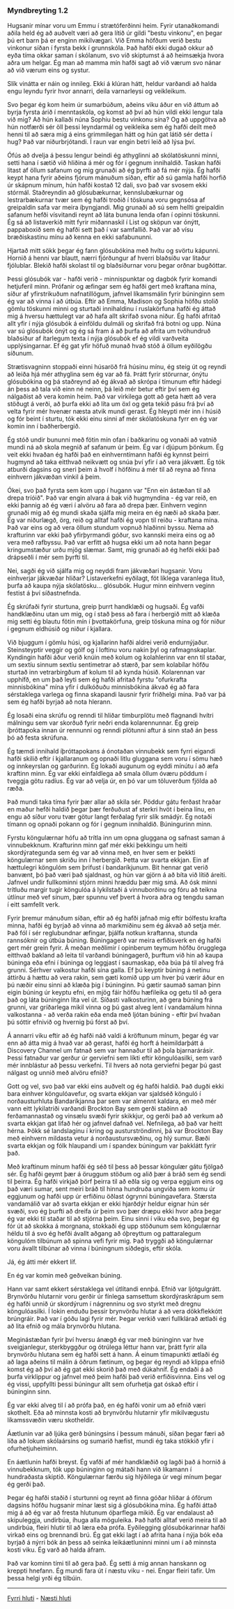 ### Myndbreyting 1.2

Hugsanir mínar voru um Emmu í strætóferðinni heim. Fyrir utanaðkomandi aðila held ég að auðvelt væri að gera lítið úr gildi "bestu vinkonu", en þegar þú ert barn þá er enginn mikilvægari. Við Emma höfðum verið bestu vinkonur  síðan í fyrsta bekk í grunnskóla. Það hafði ekki dugað okkur að eyða tíma okkar saman í skólanum, svo við skiptumst á að heimsækja hvora aðra um helgar. Ég man að mamma mín hafði sagt að við værum svo nánar að við værum eins og systur.

Slík vinátta er náin og innileg. Ekki á klúran hátt, heldur varðandi að halda engu leyndu fyrir hvor annarri, deila varnarleysi og veikleikum.

Svo þegar ég kom heim úr sumarbúðum, aðeins viku áður en við áttum að byrja fyrsta árið í menntaskóla, og komst að því að hún vildi ekki lengur tala við mig? Að hún kallaði núna Sophiu bestu vinkonu sína? Og að uppgötva að hún notfærði sér öll þessi leyndarmál og veikleika sem ég hafði deilt með henni til að særa mig á eins grimmilegan hátt og hún gat látið sér detta í hug? Það var niðurbrjótandi. Í raun var engin betri leið að lýsa því.

Ófús að dvelja á þessu lengur beindi ég athyglinni að skólatöskunni minni, setti hana í sætið við hliðina á mér og fór í gegnum innihaldið. Taskan hafði litast af öllum safanum og mig grunaði að ég þyrfti að fá mér nýja. Ég hafði keypt hana fyrir aðeins fjórum mánuðum síðan, eftir að sú gamla hafði horfið úr skápnum mínum, hún hafði kostað 12 dali, svo það var svosem ekki stórmál. Staðreyndin að glósubækurnar, kennslubækurnar og lestrarbækurnar tvær sem ég hafði troðið í töskuna voru gegnsósa af greipaldin safa var meira íþyngjandi. Mig grunaði að sú sem hellti greipaldin safanum hefði vísvitandi reynt að láta bununa lenda ofan í opinni töskunni. Ég sá að listaverkið mitt fyrir miðannaskil í List og sköpun var ónýtt, pappaboxið sem ég hafði sett það í var samfallið. Það var að vísu bræðiskastinu mínu að kenna en ekki safabununni.

Hjartað mitt sökk þegar ég fann glósubókina með hvítu og svörtu kápunni. Hornið á henni var blautt, nærri fjórðungur af hverri blaðsíðu var litaður fjólublar. Blekið hafði skolast til og blaðsíðurnar voru þegar orðnar bugðóttar.

Þessi glósubók var - hafði verið - minnispunktar og dagbók fyrir komandi hetjuferil minn. Prófanir og æfingar sem ég hafði gert með kraftana mína, síður af yfirstrikuðum nafnatillögum, jafnvel líkamsmálin fyrir búninginn sem ég var að vinna í að útbúa. Eftir að Emma, Madison og Sophia höfðu stolið gömlu töskunni minni og sturtaði innihaldinu í ruslakörfuna hafði ég áttað mig á hversu hættulegt var að hafa allt skrifað svona niður. Ég hafði afritað allt yfir í nýja glósubók á einföldu dulmáli og skrifað frá botni og upp. Núna var sú glósubók ónýt og ég sá fram á að þurfa að afrita um tvöhundruð blaðsíður af ítarlegum texta í nýja glósubók ef ég vildi varðveita upplýsingarnar. Ef ég gat yfir höfuð munað hvað stóð á öllum eyðilögðu síðunum.

Strætisvagninn stoppaði einni húsaröð frá húsinu mínu, ég steig út og reyndi að leiða hjá mér athyglina sem ég var að fá. Þrátt fyrir störurnar, ónýtu glósubókina og þá staðreynd að ég ákvað að skrópa í tímunum eftir hádegi án þess að tala við einn né neinn, þá leið mér betur eftir því sem ég nálgaðist að vera komin heim. Það var virkilega gott að geta hætt að vera stöðugt á verði, að þurfa ekki að líta um öxl og geta tekið pásu frá því að velta fyrir mér hvenær næsta atvik mundi gerast. Ég hleypti mér inn í húsið og fór beint í sturtu, tók ekki einu sinni af mér skólatöskuna fyrr en ég var komin inn í baðherbergið.

Ég stóð undir bununni með fötin mín ofan í baðkarinu og vonaði að vatnið mundi ná að skola megnið af safanum úr þeim. Ég var í djúpum þönkum. Ég veit ekki hvaðan ég hafði það en einhverntímann hafði ég kynnst þeirri hugmynd að taka eitthvað neikvætt og snúa því yfir í að vera jákvætt. Ég tók atburði dagsins og sneri þeim á hvolf í höfðinu á mér til að reyna að finna einhvern jákvæðan vinkil á þeim.

Ókei, svo það fyrsta sem kom upp í hugann var "Enn ein ástæðan til að drepa tríóið". Það var engin alvara á bak við hugmyndina - ég var reið, en ekki þannig að ég væri í alvöru að fara að drepa þær. Einhvern veginn grunaði mig að ég mundi skaða sjálfa mig meira en ég næði að skaða þær. Ég var niðurlægð, örg, reið og alltaf hafði ég vopn til reiðu - kraftana mína. Það var eins og að vera öllum stundum vopnuð hlaðinni byssu. Nema að krafturinn var ekki það yfirþyrmandi góður, svo kannski meira eins og að vera með rafbyssu. Það var erfitt að hugsa ekki um að nota hann þegar kringumstæður urðu mjög slæmar. Samt, mig grunaði að ég hefði ekki það drápseðli í mér sem þyrfti til.

Nei, sagði ég við sjálfa mig og neyddi fram jákvæðari hugsanir. Voru einhverjar jákvæðar hliðar? Listaverkefni eyðilagt, föt líklega varanlega lituð, þurfa að kaupa nýja skólatösku... glósubók. Hugur minn einhvern veginn festist á því síðastnefnda.

Ég skrúfaði fyrir sturtuna, greip þurrt handklæði og hugsaði. Ég vafði handklæðinu utan um mig, og í stað þess að fara í herbergið mitt að klæða mig setti ég blautu fötin mín í þvottakörfuna, greip töskuna mína og fór niður í gegnum eldhúsið og niður í kjallara.

Við bjuggum í gömlu húsi, og kjallarinn hafði aldrei verið endurnýjaður. Steinsteyptir veggir og gólf og í loftinu voru nakin þyl og rafmagnskaplar. Kyndingin hafði áður verið knúin með kolum og kolahlerinn var enn til staðar, um sextíu sinnum sextíu sentimetrar að stærð, þar sem kolabílar höfðu sturtað inn vetrarbirgðum af kolum til að kynda húsið. Kolarennan var upphífð, en um það leyti sem ég hafði afritað fyrstu "ofurkrafta minnisbókina" mína yfir í dulkóðuðu minnisbókina ákvað ég að fara sérstaklega varlega og finna skapandi lausnir fyrir friðhelgi mína. Það var þá sem ég hafði byrjað að nota hlerann.

Ég losaði eina skrúfu og renndi til hliðar timburplötu með flagnandi hvítri málningu sem var skorðuð fyrir neðri enda kolarennunnar. Ég greip íþróttapoka innan úr rennunni og renndi plötunni aftur á sinn stað án þess þó að festa skrúfuna.

Ég tæmdi innihald íþróttapokans á ónotaðan vinnubekk sem fyrri eigandi hafði skilið eftir í kjallaranum og opnaði litlu gluggana sem voru í sömu hæð og innkeyrslan og garðurinn. Ég lokaði augunum og eyddi mínútu í að æfa kraftinn minn. Ég var ekki einfaldlega að smala öllum óværu pöddum í tveggja götu radíus. Ég var að velja úr, en þó var um töluverðum fjölda að ræða.

Það mundi taka tíma fyrir þær allar að skila sér. Pöddur gátu ferðast hraðar en maður hefði haldið þegar þær ferðuðust af sterkri hvöt í beina línu, en engu að síður voru tvær götur langt ferðalag fyrir slík smádýr. Ég notaði tímann og opnaði pokann og fór í gegnum innihaldið. Búningurinn minn.

Fyrstu köngulærnar hófu að trítla inn um opna gluggana og safnast saman á vinnubekknum. Krafturinn minn gaf mér ekki þekkingu um heiti skordýrategunda sem ég var að vinna með, en hver sem er þekkti köngulærnar sem skriðu inn í herbergið. Þetta var svarta ekkjan. Ein af hættulegri köngulóm sem þrifust í bandaríkjunum. Bit hennar gat verið banvænt, þó það væri það sjaldnast, og hún var gjörn á að bíta við lítið áreiti. Jafnvel undir fullkominni stjórn minni hræddu þær mig smá. Að ósk minni trítluðu margir tugir köngulóa á lykilstaði á vinnuborðinu og fóru að teikna útlínur með vef sínum, þær spunnu vef þvert á hvora aðra og tengdu saman í eitt samfellt verk.

Fyrir þremur mánuðum síðan, eftir að ég hafði jafnað mig eftir bólfestu krafta minna, hafði ég byrjað að vinna að markmiðinu sem ég ákvað að setja mér. Það fól í sér reglubundnar æfingar, þjálfa notkun kraftanna, stunda rannsóknir og útbúa búning. Búningagerð var meira erfiðisverk en ég hafði gert mér grein fyrir. Á meðan meðlimir í opinberum teymum höfðu örugglega eitthvað bakland að leita til varðandi búningagerð, þurftum við hin að kaupa búninga eða efni í búninga og leggjast í saumaskap, eða búa þá til alveg frá grunni. Sérhver valkostur hafði sína galla. Ef þú keyptir búning á netinu áttirðu á hættu að vera rakin, sem gæti komið upp um hver þú værir áður en þú næðir einu sinni að klæða þig í búninginn. Þú gætir saumað saman þinn eigin búning úr keyptu efni, en mjög fáir höfðu hæfileika og getu til að gera það og láta búninginn líta vel út. Síðasti valkosturinn, að gera búning frá grunni, var gríðarlega mikil vinna og þú gast alveg lent í vandamálum hinna valkostanna - að verða rakin eða enda með ljótan búning - eftir því hvaðan þú sóttir efnivið og hvernig þú fórst að því.

Á annarri viku eftir að ég hafði náð valdi á kröftunum mínum, þegar ég var enn að átta mig á hvað var að gerast, hafði ég horft á heimildarþátt á Discovery Channel um fatnað sem var hannaður til að þola bjarnarárásir. Þessi fatnaður var gerður úr gerviefni sem líkti eftir köngulóasilki, sem varð mér innblástur að þessu verkefni. Til hvers að nota gerviefni þegar þú gast nálgast og unnið með alvöru efnið?

Gott og vel, svo það var ekki eins auðvelt og ég hafði haldið. Það dugði ekki bara einhver köngulóavefur, og svarta ekkjan var sjaldséð könguló í norðausturhluta Bandaríkjanna þar sem var almennt kaldara, en með mér vann eitt lykilatriði varðandi Brockton Bay sem gerði staðinn að ferðamannastað og vinsælu svæði fyrir skikkjur, og gerði það að verkum að svarta ekkjan gat lifað hér og jafnvel dafnað vel. Nefnilega, að það var heitt hérna. Þökk sé landslaginu í kring og austurströndinni, þá var Brockton Bay með einhvern mildasta vetur á norðaustursvæðinu, og hlý sumur. Bæði svarta ekkjan og fólk hlaupandi um í spandex búningum var þakklátt fyrir það.

Með kraftinum mínum hafði ég séð til þess að þessar köngulær gátu fjölgað sér. Ég hafði geymt þær á öruggum stöðum og alið þær á bráð sem ég sendi til þeirra. Ég hafði virkjað þörf þeirra til að eðla sig og verpa eggjum eins og það væri sumar, sent meiri bráð til hinna hundruða ungviða sem komu úr eggjunum og hafði upp úr erfiðinu öðlast ógrynni búningavefara. Stærsta vandamálið var að svarta ekkjan er ekki hjarðdýr heldur eignar hún sér svæði, svo ég þurfti að dreifa úr þeim svo þær dræpu ekki hvor aðra þegar ég var ekki til staðar til að stjórna þeim. Einu sinni í viku eða svo, þegar ég fór út að skokka á morgnana, stokkaði ég upp stöðunum sem köngulærnar héldu til á svo ég hefði ávallt aðgang að óþreyttum og pattaralegum köngulóm tilbúnum að spinna vefi fyrir mig. Það tryggði að köngulærnar voru ávallt tilbúnar að vinna í búningnum síðdegis, eftir skóla.

Já, ég átti mér ekkert líf.

En ég var komin með geðveikan búning.

Hann var samt ekkert sérstaklega vel útlítandi ennþá. Efnið var ljótgulgrátt. Brynvörðu hlutarnir voru gerðir úr fínlega samsettum skordýraskrápum sem ég hafði unnið úr skordýrum í nágrenninu og svo styrkt með dregnu köngulóasilki. Í lokin enduðu þessir brynvörðu hlutar á að vera dökkflekkótt brúngráir. Það var í góðu lagi fyrir mér. Þegar verkið væri fullklárað ætlaði ég að lita efnið og mála brynvörðu hlutana.

Meginástæðan fyrir því hversu ánægð ég var með búninginn var hve sveigjanlegur, sterkbyggður og ótrúlega léttur hann var, þrátt fyrir alla brynvörðu hlutana sem ég hafði sett á hann. Á einum tímapunkti ætlaði ég að laga aðeins til málin á öðrum fætinum, og þegar ég reyndi að klippa efnið komst ég að því að ég gat ekki skorið það með dúkahníf. Ég endaði á að þurfa vírklippur og jafnvel með þeim hafði það verið erfiðisvinna. Eins vel og ég vissi, uppfyllti þessi búningur allt sem ofurhetja gat óskað eftir í búninginn sinn.

Ég var ekki alveg til í að prófa það, en ég hafði vonir um að efnið væri skothelt. Eða að minnsta kosti að brynvörðu hlutarnir yfir mikilvægustu líkamssvæðin væru skotheldir.

Áætlunin var að ljúka gerð búningsins í þessum mánuði, síðan þegar færi að líða að lokum skólaársins og sumarið hæfist, mundi ég taka stökkið yfir í ofurhetjuheiminn.

En áætlunin hafði breyst. Ég vafði af mér handklæðið og lagði það á hornið á vinnubekknum, tók upp búninginn og mátaði hann við líkamann í hundraðasta skiptið. Köngulærnar færðu sig hlýðilega úr vegi mínum þegar ég gerði það.

Þegar ég hafði staðið í sturtunni og reynt að finna góðar hliðar á óförum dagsins höfðu hugsanir mínar læst sig á glósubókina mína. Ég hafði áttað mig á að ég var að fresta hlutunum óþarflega mikið. Ég var endalaust að skipuleggja, undirbúa, íhuga alla möguleika. Það hafði alltaf verið meira til að undirbúa, fleiri hlutir til að læra eða prófa. Eyðilegging glósubókarinnar hafði virkað eins og brennandi brú. Ég gat ekki lagt í að afrita hana í nýja bók eða byrjað á nýrri bók án þess að seinka leikáætluninni minni um í að minnsta kosti viku. Ég varð að halda áfram.

Það var kominn tími til að gera það. Ég setti á mig annan hanskann og kreppti hnefann. Ég mundi fara út í næstu viku - nei. Engar fleiri tafir. Um þessa helgi yrði ég tilbúin.

---

[Fyrri hluti](Ormur-01.01-Myndbreyting.md) - [Næsti hluti](Ormur-01.03.md)